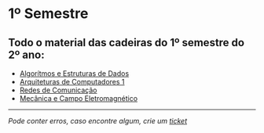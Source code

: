 # 1º Semestre
## Todo o material das cadeiras do 1º semestre do 2º ano:

- [Algor&iacute;tmos e Estruturas de Dados](https://github.com/TiagoRG/uaveiro-leci/tree/master/2ano/1semestre/aed)
- [Arquiteturas de Computadores 1](https://github.com/TiagoRG/uaveiro-leci/tree/master/2ano/1semestre/ac1)
- [Redes de Comunicação](https://github.com/TiagoRG/uaveiro-leci/tree/master/2ano/1semestre/rc1)
- [Mecânica e Campo Eletromagnético](https://github.com/TiagoRG/uaveiro-leci/tree/master/2ano/1semestre/mce)

---
*Pode conter erros, caso encontre algum, crie um* [*ticket*](https://github.com/TiagoRG/uaveiro-leci/issues/new)

